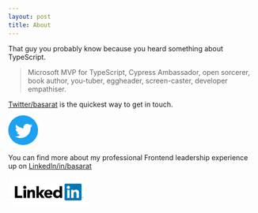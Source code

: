 ```yaml
---
layout: post
title: About
---
```


That guy you probably know because you heard something about TypeScript.

> Microsoft MVP for TypeScript, Cypress Ambassador, open sorcerer, book author, you-tuber, eggheader, screen-caster, developer empathiser.

[Twitter/basarat](https://twitter.com/basarat) is the quickest way to get in touch.

<a href="https://twitter.com/basarat"><img height="60px" src="/img/twitter.png"/></a>

You can find more about my professional Frontend leadership experience up on [LinkedIn/in/basarat](https://linkedin.com/in/basarat)

<a href="https://linkedin.com/in/basarat"><img height="60px" src="/img/linkedin.png"/></a>
